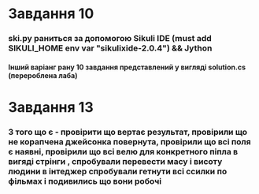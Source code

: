 # Завдання 10
### ski.py раниться за допомогою Sikuli IDE (must add SIKULI_HOME env var "sikulixide-2.0.4") && Jython
#### Інший варіанг рану 10 завдання представлений у вигляді solution.cs (перероблена лаба)

# Завдання 13
### З того що є - провірити що вертає результат, провірили що не корапчена джейсонка повернута, провірили що всі поля є наявні, провірили що всі велю для конкретного піпла в вигяді стрінги , спробували перевести масу і висоту людини в інтеджер спробували гетнути всі ссилки по фільмах і подивились що вони робочі

